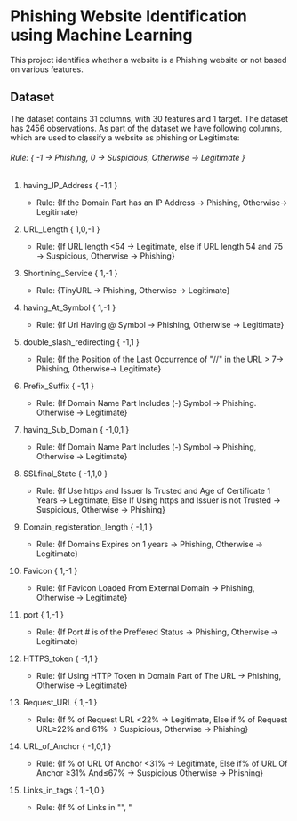 # Phishing Website Identification using Machine Learning

This project identifies whether a website is a Phishing website or not based on various features.

## Dataset
The dataset contains 31 columns, with 30 features and 1 target. The dataset has 2456 observations. As part of the dataset we have following columns, which are used to classify a website as phishing or Legitimate:

###### Rule: { -1 → Phishing, 0 → Suspicious, Otherwise → Legitimate }



1. having_IP_Address { -1,1 }  
      * Rule: {If the Domain Part has an IP Address → Phishing,   Otherwise→ Legitimate}

2. URL_Length { 1,0,-1 }   
      * Rule: {If URL length <54 → Legitimate,  else if URL length 54 and 75 → Suspicious,   Otherwise → Phishing}

3. Shortining_Service { 1,-1 }   
      * Rule: {TinyURL → Phishing,   Otherwise → Legitimate}

4. having_At_Symbol { 1,-1 }   
      * Rule: {If Url Having @ Symbol → Phishing,   Otherwise → Legitimate}

5. double_slash_redirecting { -1,1 }   
      * Rule:  {If the Position of the Last Occurrence of "//" in the URL > 7→ Phishing,      Otherwise→ Legitimate}

6. Prefix_Suffix { -1,1 } 
      * Rule:  {If Domain Name Part Includes (-) Symbol → Phishing.    Otherwise → Legitimate}

7. having_Sub_Domain { -1,0,1 }    
      * Rule: {If Domain Name Part Includes (-) Symbol → Phishing,     Otherwise → Legitimate}

8. SSLfinal_State { -1,1,0 }   
      * Rule: {If Use https and Issuer Is Trusted and Age of Certificate 1 Years → Legitimate,    Else If Using https and Issuer is not Trusted  → Suspicious,       Otherwise → Phishing}

9. Domain_registeration_length { -1,1 } 
      * Rule: {If Domains Expires on 1 years → Phishing,    Otherwise → Legitimate}

10. Favicon { 1,-1 }    
      * Rule: {If Favicon Loaded From External Domain → Phishing,     Otherwise → Legitimate}

11. port { 1,-1 } 
      * Rule: {If Port # is of the Preffered Status → Phishing,     Otherwise → Legitimate}

12. HTTPS_token { -1,1 }    
      * Rule: {If Using HTTP Token in Domain Part of The URL → Phishing,     Otherwise → Legitimate}

13. Request_URL { 1,-1 } 
      * Rule: {If % of Request URL <22% → Legitimate,     Else if % of Request URL≥22% and 61% → Suspicious,     Otherwise → Phishing}

14. URL_of_Anchor { -1,0,1 }    
      * Rule:  {If % of URL Of Anchor <31%  → Legitimate,      Else if% of URL Of Anchor ≥31% And≤67% → Suspicious       Otherwise → Phishing}

15. Links_in_tags { 1,-1,0 } 
      * Rule: {If % of Links in "<Meta>", "<Script>" and "<Link>"<17%  → Legitimate,     Else if % of Links in <Meta>", "<Script>" and "<Link>" ≥17% And≤81% → Suspicious,      Otherwise → Phishing}

16. SFH { -1,1,0 }    
      * Rule: {If SFH is "about: blank" Or Is Empty → Phishing,      Else if SFH Refers To A Different Domain → Suspicious,      Otherwise  → Legitimate}

17. Submitting_to_email { -1,1 }    
      * Rule: {If Using "mail()" or "mailto:" Function to Submit User Information → Phishing,     Otherwise  → Legitimate}

18. Abnormal_URL { -1,1 }   
      * Rule: {If The Host Name Is Not Included In URL → Phishing,     Otherwise → Legitimate}

19. Redirect { 0,1 }   
      * Rule: {If #ofRedirect Page≤1 → Legitimate,     Else if #of Redirect Page≥2 And<4 → Suspicious,     Otherwise → Phishing}

20. on_mouseover { 1,-1 }  
      * Rule: {If onMouseOver Changes Status Bar → Phishing,      Else if It Does't Change Status Bar → Legitimate}

21. RightClick { 1,-1 }  
      * Rule: {If Right Click Disabled → Phishing,     Otherwise → Legitimate}

22. popUpWidnow { 1,-1 }   
      * Rule: {If Popoup Window Contains Text Fields→ Phishing,     Otherwise → Legitimate}

23. Iframe { 1,-1 }   
      * Rule: {If Using iframe → Phishing,     Otherwise → Legitimate}

24. age_of_domain { -1,1 }   
      * Rule: {If Age Of Domain≥6 months → Legitimate,     Otherwise → Phishing}

25. DNSRecord { -1,1 }   
      * Rule: {If no DNS Record For The Domain → Phishing,     Otherwise → Legitimate}

26. web_traffic { -1,0,1 }   
      * Rule: {If Website Rank<100,000 → Legitimate,     Else if Website Rank>100,000 → Suspicious,     Otherwise → Phishing}

27. Page_Rank { -1,1 }   
      * Rule: {If PageRank<0.2 → Phishing,     Otherwise → Legitimate}

28. Google_Index { 1,-1 }  
      * Rule: {If Webpage Indexed by Google → Legitimate,      Otherwise → Phishing}

29. Links_pointing_to_page { 1,0,-1 }  
      * Rule: {If # of Link Pointing to The Webpage=0 → Phishing,     Else if #Of Link Pointing to The Webpage>0 and≤2 → Suspicious,     Otherwise → Legitimate}

30. Statistical_report { -1,1 }  
      * Rule: {If Host Belongs to Top Phishing IPs or Top Phishing Domains → Phishing,     Otherwise → Legitimate}

31. Result { -1,0 }  
      * Rule: {If  0 → Phishing,    Else If 1 → Legitimate}
      
      

## Data Exploration and PreProcessing

1. Created a dataframe 'data' to extract the data into it.
2. data.info() and data.isna().sum shows the information about the data including the null values. This dataset doesn't have null values and it's clean.
3. In order to understand the distibution of data, I've plotted the count values of each feature and I've carried out descriptive statistics as well.
4. Data should be split into training and test. After analysing for overfitting and underfitting conditions, I have split them as 80% for Training and 20% for Testing for better accuracy.


## Training the Model
Since it is a classification problem, I've applied different classification algorithms and used the following models:
1. Logistic regression
2. Decision tree 
3. XG Boost
4. Random Forest



## Evaluating and Testing the model: 
I've calculated accuracy, precision, recall and F-score to choose the best model for prediction. I've also used Area under the curve and confusion matrix in order to find which model is a good fit and how accurately the model is predicting values.



| Model Used  | Accuracy  |
|---|---|
|Logistic Regression   | 0.93 |
|Decision Tree   | 0.91 |
|XG Boost   | 0.94 |
|Random Forest   | 0.97 |


## Conclusion
Among all the classification algorithms applied, Random Forest with the randomize search CV with best search parameters and Ensembling voting classifier are giving the best accuracy of 97%.



If you have any query, feel free to contact me at adarsh18raj@gmail.com
